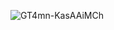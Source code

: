 
![GT4mn-KasAAiMCh](https://github.com/user-attachments/assets/003c8fa2-8366-4c43-9b38-2e0f8150e5f2)
